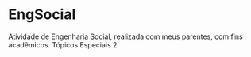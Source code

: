 # EngSocial
Atividade de Engenharia Social, realizada com meus parentes, com fins acadêmicos. Tópicos Especiais 2
